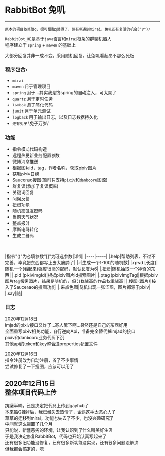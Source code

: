 # RabbitBot 兔叽
-----
    原本的项目依赖酷q，很可惜酷q莫得了，但有幸遇到mirai，兔叽还有复活的机会(°∀°)ﾉ

`RabbitBot_RE`是基于`java`语言和`mirai`框架的群聊机器人<br/>
程序建立于 `spring` + `maven` 的基础上

大部分回复并非一成不变，采用随机回复，让兔叽看起来不那么死板

### 程序包含:
* `mirai` 
* `maven` 用于管理项目
* `spring`  用于...其实我是馋spring的自动注入，可太爽了
* `quartz`  用于定时任务
* `lombok`  用于简化代码
* `junit` 用于单元测试
* `logback` 用于输出日志，以及日志数据持久化
* `还有兔子` \兔子万岁/

### 功能
* 指令模式代码构造
* 远程热更新业务配置参数
* 微博消息推送
* 根据图片id，tag，作者名称，获取pixiv图片
* 获取pixiv日榜
* Saucenao搜图(暂时只支持`pixiv`和`danbooru`图源)
* 群复读(添加了复读概率)
* 关键词回复
* 问候反馈
* 扭蛋功能
* 随机高强度密码
* 当前天气状况
* 整点报时
* 摩斯电码转化
* 生成二维码

<br/><br/>
|指令"()"为必填参数"[]"为可选参数|详情|
|----|-----|
|.help|帮助列表，不过不完善，毕竟把东西都写上去太臃肿了|
|.r|生成一个1-100的随机数|
|.rpwd [长度]|随机一个(看起来)强度很高的密码，默认长度为6|
|.扭蛋|随机抽取一个神奇的东西|
|.pid (pixivImgId)|根据pixiv图片id搜索图片|
|.ptag (pixivImgTag)|根据pixiv图片tag搜索图片，结果是随机的，但分数越高的作品权重越高|
|.搜图 (图片)|接入了Saucenao的搜图功能|
|.来点色图|随机出现一张涩图，图片都源于pixiv|
|.say|随|

### 日志
2020年12月18日<br/>
imjad的pixiv接口又炸了...寄人篱下啊...果然还是自己的东西好用<br/>
全面重写pixiv相关功能，自行逆向Api，准备完全替代掉imjad的接口<br/>
pixiv和danbooru业务代码下沉<br/>
其他api的token和key整合进properties配置文件

2020年12月16日<br/>
指令注册改为自动注册，省了不少事情<br/>
尝试修复了一下搜图，应该可以用了<br/>

2020年12月15日<br/>
整体项目代码上传
-----
踌躇半晌，还是决定把代码上传到gayhub了<br/>
本来酷Q挂掉后，我已经失去热情了，企鹅这手太恶心人了<br/>
草草的迁移到mirai，功能也失去了不少，也没兴趣研究了<br/>
中间就这么搁置了几个月<br/>
只能说，新疆恶劣的环境，让我认识到了什么叫美好生活<br/>
于是我决定修复RabbitBot，代码也开始认真写起来了<br/>
还有很多旧功能没修复，还有很多新功能没实现，还有很多问题没解决<br/>
但我都会搞定的，嗯
